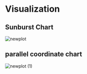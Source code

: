 # Visualization

## Sunburst Chart

![newplot](https://user-images.githubusercontent.com/29350894/167024189-af9d00ad-94ba-499b-a2a7-e60e5d0895ba.png)

## parallel coordinate chart
![newplot (1)](https://user-images.githubusercontent.com/29350894/167025010-a54dfbf7-8688-489c-a864-736c401cfa25.png)
